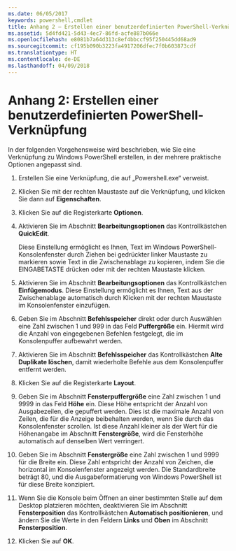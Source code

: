 ```yaml
---
ms.date: 06/05/2017
keywords: powershell,cmdlet
title: Anhang 2 – Erstellen einer benutzerdefinierten PowerShell-Verknüpfung
ms.assetid: 5d4fd421-5d43-4ec7-86fd-acfe887b066e
ms.openlocfilehash: e8081b7a64d313c8ef4bbccf95f250445dd68ad9
ms.sourcegitcommit: cf195b090b3223fa4917206dfec7f0b603873cdf
ms.translationtype: HT
ms.contentlocale: de-DE
ms.lasthandoff: 04/09/2018
---
```

# <a name="appendix-2---creating-a-custom-powershell-shortcut"></a>Anhang 2: Erstellen einer benutzerdefinierten PowerShell-Verknüpfung

In der folgenden Vorgehensweise wird beschrieben, wie Sie eine Verknüpfung zu Windows PowerShell erstellen, in der mehrere praktische Optionen angepasst sind.

1. Erstellen Sie eine Verknüpfung, die auf „Powershell.exe“ verweist.

2. Klicken Sie mit der rechten Maustaste auf die Verknüpfung, und klicken Sie dann auf **Eigenschaften**.

3. Klicken Sie auf die Registerkarte **Optionen**.

4. Aktivieren Sie im Abschnitt **Bearbeitungsoptionen** das Kontrollkästchen **QuickEdit**.

    Diese Einstellung ermöglicht es Ihnen, Text im Windows PowerShell-Konsolenfenster durch Ziehen bei gedrückter linker Maustaste zu markieren sowie Text in die Zwischenablage zu kopieren, indem Sie die EINGABETASTE drücken oder mit der rechten Maustaste klicken.

5. Aktivieren Sie im Abschnitt **Bearbeitungsoptionen** das Kontrollkästchen **Einfügemodus**. Diese Einstellung ermöglicht es Ihnen, Text aus der Zwischenablage automatisch durch Klicken mit der rechten Maustaste im Konsolenfenster einzufügen.

6. Geben Sie im Abschnitt **Befehlsspeicher** direkt oder durch Auswählen eine Zahl zwischen 1 und 999 in das Feld **Puffergröße** ein. Hiermit wird die Anzahl von eingegebenen Befehlen festgelegt, die im Konsolenpuffer aufbewahrt werden.

7. Aktivieren Sie im Abschnitt **Befehlsspeicher** das Kontrollkästchen **Alte Duplikate löschen**, damit wiederholte Befehle aus dem Konsolenpuffer entfernt werden.

8. Klicken Sie auf die Registerkarte **Layout**.

9. Geben Sie im Abschnitt **Fensterpuffergröße** eine Zahl zwischen 1 und 9999 in das Feld **Höhe** ein. Diese Höhe entspricht der Anzahl von Ausgabezeilen, die gepuffert werden. Dies ist die maximale Anzahl von Zeilen, die für die Anzeige beibehalten werden, wenn Sie durch das Konsolenfenster scrollen. Ist diese Anzahl kleiner als der Wert für die Höhenangabe im Abschnitt **Fenstergröße**, wird die Fensterhöhe automatisch auf denselben Wert verringert.

10. Geben Sie im Abschnitt **Fenstergröße** eine Zahl zwischen 1 und 9999 für die Breite ein. Diese Zahl entspricht der Anzahl von Zeichen, die horizontal im Konsolenfenster angezeigt werden. Die Standardbreite beträgt 80, und die Ausgabeformatierung von Windows PowerShell ist für diese Breite konzipiert.

11. Wenn Sie die Konsole beim Öffnen an einer bestimmten Stelle auf dem Desktop platzieren möchten, deaktivieren Sie im Abschnitt **Fensterposition** das Kontrollkästchen **Automatisch positionieren**, und ändern Sie die Werte in den Feldern **Links** und **Oben** im Abschnitt **Fensterposition**.

12. Klicken Sie auf **OK**.